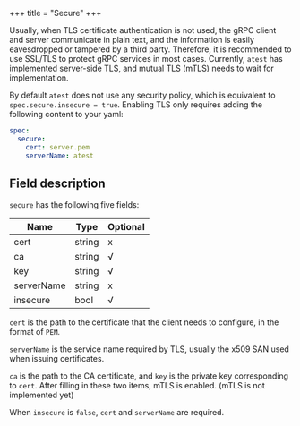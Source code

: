 +++
title = "Secure"
+++

Usually, when TLS certificate authentication is not used, the gRPC client and server communicate in plain text, and the information is easily eavesdropped or tampered by a third party. Therefore, it is recommended to use SSL/TLS to protect gRPC services in most cases. Currently, `atest` has implemented server-side TLS, and mutual TLS (mTLS) needs to wait for implementation.

By default `atest` does not use any security policy, which is equivalent to `spec.secure.insecure = true`. Enabling TLS only requires adding the following content to your yaml:

```yaml
spec:
  secure:
    cert: server.pem
    serverName: atest
```

## Field description

`secure` has the following five fields:

| Name       | Type   | Optional |
| ---------- | ------ | -------- |
| cert       | string | x        |
| ca         | string | √        |
| key        | string | √        |
| serverName | string | x        |
| insecure   | bool   | √        |

`cert` is the path to the certificate that the client needs to configure, in the format of `PEM`.

`serverName` is the service name required by TLS, usually the x509 SAN used when issuing certificates.

`ca` is the path to the CA certificate, and `key` is the private key corresponding to `cert`. After filling in these two items, mTLS is enabled. (mTLS is not implemented yet)

When `insecure` is `false`, `cert` and `serverName` are required.